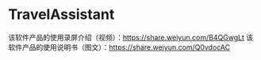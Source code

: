 # TravelAssistant
该软件产品的使用录屏介绍（视频）：https://share.weiyun.com/B4QGwgLt
该软件产品的使用说明书（图文）：https://share.weiyun.com/Q0vdocAC
